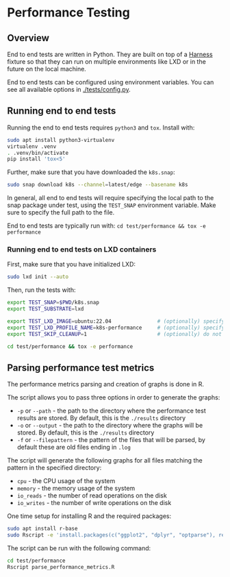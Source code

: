# Performance Testing

## Overview

End to end tests are written in Python. They are built on top of a [Harness](./tests/conftest.py) fixture so that they can run on multiple environments like LXD or in the future on the local machine.

End to end tests can be configured using environment variables. You can see all available options in [./tests/config.py](./tests/config.py).

## Running end to end tests

Running the end to end tests requires `python3` and `tox`. Install with:

```bash
sudo apt install python3-virtualenv
virtualenv .venv
. .venv/bin/activate
pip install 'tox<5'
```

Further, make sure that you have downloaded the `k8s.snap`:

```bash
sudo snap download k8s --channel=latest/edge --basename k8s
```

In general, all end to end tests will require specifying the local path to the snap package under test, using the `TEST_SNAP` environment variable. Make sure to specify the full path to the file.

End to end tests are typically run with: `cd test/performance && tox -e performance`

### Running end to end tests on LXD containers

First, make sure that you have initialized LXD:

```bash
sudo lxd init --auto
```

Then, run the tests with:

```bash
export TEST_SNAP=$PWD/k8s.snap
export TEST_SUBSTRATE=lxd

export TEST_LXD_IMAGE=ubuntu:22.04               # (optionally) specify which image to use for LXD containers
export TEST_LXD_PROFILE_NAME=k8s-performance     # (optionally) specify profile name to configure
export TEST_SKIP_CLEANUP=1                       # (optionally) do not destroy machines after tests finish

cd test/performance && tox -e performance
```

## Parsing performance test metrics

The performance metrics parsing and creation of graphs is done in R.

The script allows you to pass three options in order to generate the graphs:

- `-p` or `--path` - the path to the directory where the performance test results are stored. By default, this is the `./results` directory
- `-o` or `--output` - the path to the directory where the graphs will be stored. By default, this is the `./results` directory
- `-f` or `--filepattern` - the pattern of the files that will be parsed, by default these are old files ending in `.log`

The script will generate the following graphs for all files matching the pattern in the specified directory:

- `cpu` - the CPU usage of the system
- `memory` - the memory usage of the system
- `io_reads` - the number of read operations on the disk
- `io_writes` - the number of write operations on the disk

One time setup for installing R and the required packages:

```bash
sudo apt install r-base
sudo Rscript -e 'install.packages(c("ggplot2", "dplyr", "optparse"), repos="https://cloud.r-project.org")'
```

The script can be run with the following command:

```bash
cd test/performance
Rscript parse_performance_metrics.R
```
